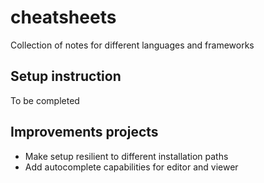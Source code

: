 # cheatsheets
Collection of notes for different languages and frameworks

## Setup instruction

To be completed

## Improvements projects

- Make setup resilient to different installation paths
- Add autocomplete capabilities for editor and viewer
